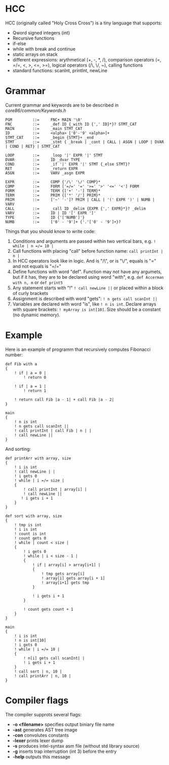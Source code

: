 # HCC

HCC (originally called "Holy Cross Cross") is a tiny language that supports:
- Qword signed integers (int)
- Recursive functions
- if-else
- while with break and continue
- static arrays on stack
- different expressions: arythmetical (+, -, *, /), comparison operators (=, =/=, <, >, <=, >=), logical operators (/\\, \\/, ~), calling functions
- standard functions: scanInt, printInt, newLine

# Grammar

Current grammar and keywords are to be described in *core86/common/Keywords.h*

    PGM         ::=     FNC+ MAIN '\0'  
    FNC         ::=     _def ID {_with ID {',' ID}*}? STMT_CAT  
    MAIN        ::=     _main STMT_CAT  
    ID          ::=     <alpha> ['0'-'9' <alpha>]+  
    STMT_CAT    ::=     _begin {STMT}+ _end  
    STMT        ::=     _stmt { _break | _cont | CALL | ASGN | LOOP | DVAR | COND | RET} | STMT_CAT  

    LOOP        ::=     _loop '|' EXPR '|' STMT  
    DVAR        ::=     ID _dvar TYPE  
    COND        ::=     _if '|' EXPR '|' STMT {_else STMT}? 
    RET         ::=     _return EXPR  
    ASGN        ::=     VARV _asgn EXPR  

    EXPR        ::=     COMP {'/\' '\/' COMP}*  
    COMP        ::=     FORM ['=/=' '=' '>=' '>' '<=' '<'] FORM  
    FORM        ::=     TERM {['+' '-'] TERM}*  
    TERM        ::=     PRIM {['*' '/'] PRIM}*  
    PRIM        ::=     ['~' '-']? PRIM | CALL | '(' EXPR ')' | NUMB | VARV
    CALL        ::=     _call ID _delim {EXPR {',' EXPR}*}? _delim
    VARV        ::=     ID | ID '[' EXPR ']'
    TYPE        ::=     ID {'['NUMB']'}
    NUMB        ::=     ['0' - '9']+ {'.'['0' - '9']+}? 

Things that you should know to write code:
1. Conditions and arguments are passed within two vertical bars, e.g. `! while | n =/= 10 |`
2. Call functions with placing "call" before function name: `call printInt | n |`
3. In HCC operators look like in logic. And is "/\\", or is "\\/", equals is "=" and not equals is "=/="
4. Define functions with word "def". Function may not have any argumets, but if it has, they are to be
declared using word "with", e.g. `def Accerman with n, m` or `def print5`
5. Any statement starts with "!" `! call newLine ||` or placed within a block of curly brackets
6. Assignment is described with word "gets": `! n gets call scanInt ||`
7. Variables are declared with word "is", like `! n is int`. Declare arrays with square brackets: `! myArray is int[10]`.
Size should be a constant (no dynamic memory).


# Example

Here is an example of programm that recursively computes Fibonacci number:

    def Fib with a
    {
        ! if | a = 0 |
            ! return 0

        ! if | a = 1 |
            ! return 1
    
        ! return call Fib |a - 1| + call Fib |a - 2|
    }

    main
    {
        ! n is int
        ! n gets call scanInt ||
        ! call printInt | call Fib | n | |
        ! call newLine ||
    }

And sorting:

    def printArr with array, size
    {
        ! i is int
        ! call newLine | |
        ! i gets 0
        ! while | i =/= size |
        {
            ! call printInt | array[i] |
            ! call newLine ||
           ! i gets i + 1
        }   
    }

    def sort with array, size
    {
        ! tmp is int
        ! i is int
        ! count is int
        ! count gets 0
        ! while | count < size |
        {
            ! i gets 0
            ! while | i < size - 1 |
            {
                ! if | array[i] > array[i+1] |
                {
                    ! tmp gets array[i]
                    ! array[i] gets array[i + 1]
                    ! array[i+1] gets tmp
                }

                ! i gets i + 1
            }

            ! count gets count + 1
        }
    }

    main
    {
        ! i is int
        ! n is int[10]
        ! i gets 0
        ! while | i =/= 10 |
        {
            ! n[i] gets call scanInt| |
            ! i gets i + 1
        }
        ! call sort | n, 10 |
        ! call printArr | n, 10 |
    }

# Compiler flags

The compiler supprots several flags:
- **-o \<filename\>** specifies output biniary file name
- **-ast** generates AST tree image
- **-con** convolutes constants
- **-lexer** prints lexer dump
- **-s** produces intel-syntax asm file (without std library source)
- **-g** inserts trap interruption (int 3) before the entry
- **-help** outputs this message